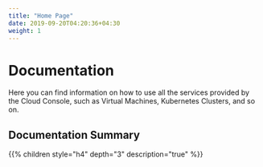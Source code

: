 ```yaml
---
title: "Home Page"
date: 2019-09-20T04:20:36+04:30
weight: 1
---
```

# Documentation
Here you can find information on how to use all the services provided by the Cloud Console, such as Virtual Machines, Kubernetes Clusters, and so on.
## Documentation Summary
{{% children style="h4" depth="3" description="true" %}}
